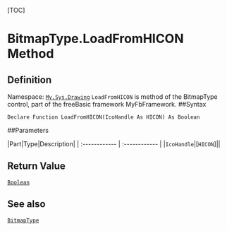 [TOC]
# BitmapType.LoadFromHICON Method

## Definition
Namespace: [`My.Sys.Drawing`](My.Sys.Drawing.md)
`LoadFromHICON` is method of the BitmapType control, part of the freeBasic framework MyFbFramework.
##Syntax
```freeBasic
Declare Function LoadFromHICON(IcoHandle As HICON) As Boolean
```

##Parameters

|Part|Type|Description|
| :------------ | :------------ |
|`IcoHandle`|[`HICON`]||

## Return Value
[`Boolean`]("https://www.freebasic.net/wiki/KeyPgBoolean")
## See also
[`BitmapType`](BitmapType.md)

